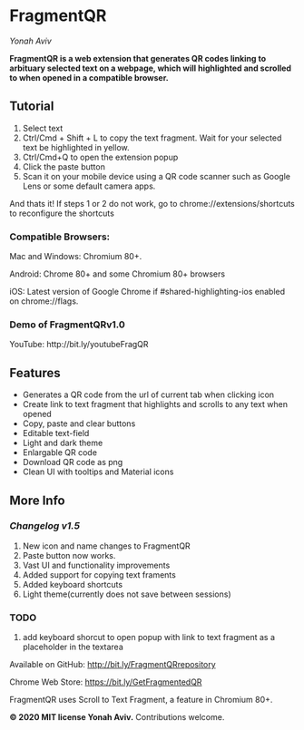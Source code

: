 <h1>FragmentQR</h1><p>
<em>Yonah Aviv</em><p>
<b>FragmentQR is a web extension that generates QR codes linking to arbituary selected text on a webpage, which will highlighted and scrolled to when opened in a compatible browser.</b>

<h2>Tutorial</h2><p>
 <ol>
  <li>Select text</li>
  <li>Ctrl/Cmd + Shift + L to copy the text fragment. Wait for your selected text be highlighted in yellow.
  <li>Ctrl/Cmd+Q to open the extension popup</li>
  <li>Click the paste button</li>
  <li>Scan it on your mobile device using a QR code scanner such as Google Lens or some default camera apps.
 </ol>
 And thats it! If steps 1 or 2 do not work, go to chrome://extensions/shortcuts to reconfigure the shortcuts<p>
 
<h3>Compatible Browsers:</h3>
Mac and Windows: Chromium 80+.<P>
Android: Chrome 80+ and some Chromium 80+ browsers<p>
iOS: Latest version of Google Chrome if #shared-highlighting-ios enabled on chrome://flags.<p>
<h3>Demo of FragmentQRv1.0</h3>
YouTube: http://bit.ly/youtubeFragQR
<h2>Features</h2><p> 
<ul>
  <li>Generates a QR code from the url of current tab when clicking icon</li>
  <li>Create link to text fragment that highlights and scrolls to any text when opened</li>
  <li>Copy, paste and clear buttons</li>
  <li>Editable text-field</li>
  <li>Light and dark theme</li>
  <li>Enlargable QR code</li>
  <li>Download QR code as png</li>
  <li>Clean UI with tooltips and Material icons</li>
</ul>


<h2>More Info</h2><p>
 
<h3><em>Changelog v1.5</em></h3><p>
 <ol>  
  <li>New icon and name changes to FragmentQR</li>
  <li>Paste button now works.</li>
  <li>Vast UI and functionality improvements</li>
  <li>Added support for copying text framents</li>
  <li>Added keyboard shortcuts</li>
  <li>Light theme(currently does not save between sessions)</li>
 </ol><p>



<h3>TODO</h3><p>
  <ol>
    <li>add keyboard shorcut to open popup with link to text fragment as a placeholder in the textarea</li>
  </ol>
  
Available on GitHub: http://bit.ly/FragmentQRrepository<p>
Chrome Web Store: https://bit.ly/GetFragmentedQR<p>
FragmentQR uses Scroll to Text Fragment, a feature in Chromium 80+.<p>
<b>© 2020 MIT license Yonah Aviv.</b>
Contributions welcome.<p>

